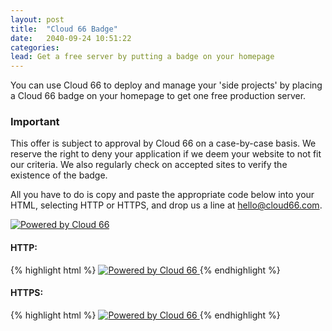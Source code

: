```yaml
---
layout: post
title:  "Cloud 66 Badge"
date:   2040-09-24 10:51:22
categories:
lead: Get a free server by putting a badge on your homepage
---
```


You can use Cloud 66 to deploy and manage your 'side projects' by placing a Cloud 66 badge on your homepage to get one free production server.

<div class="notice">
		<h3>Important</h3>
		<p>
			This offer is subject to approval by Cloud 66 on a case-by-case basis. We reserve the right to deny your application if we deem your website to not fit our criteria. We also regularly check on accepted sites to verify the existence of the badge.
		</p>
</div>

All you have to do is copy and paste the appropriate code below into your HTML, selecting HTTP or HTTPS, and drop us a line at <a href='mailto:hello@cloud66.com'>hello@cloud66.com</a>.

<a href="http://www.cloud66.com"><img src="https://d563vzkt1q0lu.cloudfront.net/images/powered-by-cloud66.png" title="Powered by Cloud 66"/></a>

#### HTTP:

{% highlight html %}
<a href="http://www.cloud66.com">
    <img src="http://d563vzkt1q0lu.cloudfront.net/images/powered-by-cloud66.png" title="Powered by Cloud 66">
</a>
{% endhighlight %}


#### HTTPS:

{% highlight html %}
<a href="http://www.cloud66.com">
    <img src="https://d563vzkt1q0lu.cloudfront.net/images/powered-by-cloud66.png" title="Powered by Cloud 66"/>
</a>
{% endhighlight %}